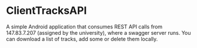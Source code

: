 # ClientTracksAPI

A simple Android application that consumes REST API calls from 147.83.7.207 (assigned by the university), 
where a swagger server runs.
You can download a list of tracks, add some or delete them locally.
